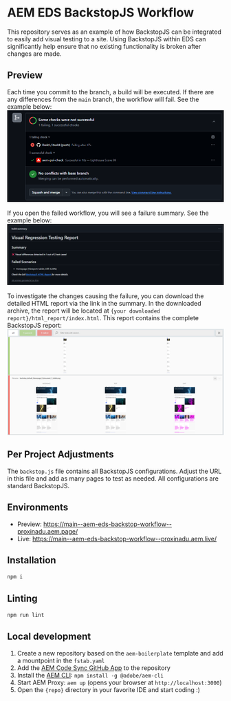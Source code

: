 # AEM EDS BackstopJS Workflow
This repository serves as an example of how BackstopJS can be integrated to easily add visual testing to a site. Using BackstopJS within EDS can significantly help ensure that no existing functionality is broken after changes are made.

## Preview
Each time you commit to the branch, a build will be executed. If there are any differences from the `main` branch, the workflow will fail. See the example below:
![GitHub Workflow Fail](readme-images/github-workflow-fail.png)

If you open the failed workflow, you will see a failure summary. See the example below:
![GitHub Workflow Summary](readme-images/github-workflow-summary.png)

To investigate the changes causing the failure, you can download the detailed HTML report via the link in the summary. In the downloaded archive, the report will be located at `{your downloaded report}/html_report/index.html`. This report contains the complete BackstopJS report:
![BackstopJS Report](readme-images/backstopjs-report.png)

## Per Project Adjustments
The `backstop.js` file contains all BackstopJS configurations. Adjust the URL in this file and add as many pages to test as needed. All configurations are standard BackstopJS.

## Environments
- Preview: https://main--aem-eds-backstop-workflow--proxinadu.aem.page/
- Live: https://main--aem-eds-backstop-workflow--proxinadu.aem.live/

## Installation

```sh
npm i
```

## Linting

```sh
npm run lint
```

## Local development

1. Create a new repository based on the `aem-boilerplate` template and add a mountpoint in the `fstab.yaml`
1. Add the [AEM Code Sync GitHub App](https://github.com/apps/aem-code-sync) to the repository
1. Install the [AEM CLI](https://github.com/adobe/helix-cli): `npm install -g @adobe/aem-cli`
1. Start AEM Proxy: `aem up` (opens your browser at `http://localhost:3000`)
1. Open the `{repo}` directory in your favorite IDE and start coding :)